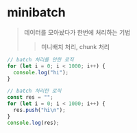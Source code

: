 # minibatch

> 데이터를 모아놨다가 한번에 처리하는 기법
>
> > 미니배치 처리, chunk 처리

```js
// batch 처리를 안한 로직
for (let i = 0; i < 1000; i++) {
  console.log("hi");
}

// batch 처리한 로직
const res = "";
for (let i = 0; i < 1000; i++) {
  res.push("hi\n");
}
console.log(res);
```
